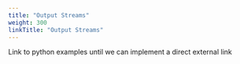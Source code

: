 ```yaml
---
title: "Output Streams"
weight: 300
linkTitle: "Output Streams"
---
```

Link to python examples until we can implement a direct external link

